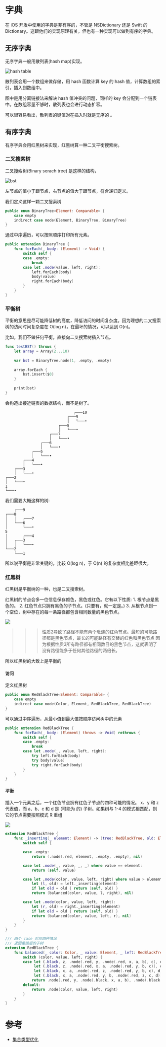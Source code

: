 # 字典

在 iOS 开发中使用的字典是非有序的，不管是 NSDictionary 还是 Swift 的 Dictionary。这跟他们的实现原理有关，但也有一种实现可以做到有序的字典。

## 无序字典
无序字典一般用散列表(hash map)实现。

![hash table](./hash_table.png)

散列表会用一个数组来做存储，用 hash 函数计算 key 的 hash 值，计算数组的索引，插入到数组中。

图中是用分离链接法来解决 hash 值冲突的问题，同样的 key 会分配到一个链表中。在数组容量不够时，散列表也会进行动态扩容。

可以很容易看出，散列表的键值对在插入时就是无序的 。

## 有序字典

有序字典会用红黑树来实现，红黑树算一种二叉平衡搜索树。

### 二叉搜索树
二叉搜索树(Binary serach tree) 是这样的结构，

![bst](./bst.png)

左节点的值小于跟节点，右节点的值大于跟节点，符合递归定义。

我们定义这样一颗二叉搜索树
```swift
public enum BinaryTree<Element: Comparable> {
    case empty
    indirect case node(Element, BinaryTree, BinaryTree)
}

```

通过中序遍历，可以按照顺序打印所有元素。
```swift
public extension BinaryTree {
    func forEach(_ body: (Element) -> Void) {
        switch self {
        case .empty:
            break
        case let .node(value, left, right):
            left.forEach(body)
            body(value)
            right.forEach(body)
        }
    }
}
```

### 平衡树
平衡的意思是尽可能降低树的高度，降低访问的时间复杂度。因为理想的二叉搜索树的访问时间复杂度在 O(log n)，在最坏的情况，可以达到 O(n)。


比如，我们不做任何平衡，直接向二叉搜索树插入节点。

```swift
func testBST() throws {
	let array = Array(2...10)
	
	var bst = BinaryTree.node(1, .empty, .empty)
	
	array.forEach {
		bst.insert($0)
	}
	
	print(bst)
}
```

会构造出接近链表的数据结构，而不是树了。

```
                               ┌───10
                            ┌───9
                            │   └───•
                        ┌───8
                        │   └───•
                    ┌───7
                    │   └───•
                ┌───6
                │   └───•
            ┌───5
            │   └───•
        ┌───4
        │   └───•
    ┌───3
    │   └───•
┌───2
│   └───•
1
└───•
```

我们需要大概这样的树:

```
    ┌───9
┌───8
│   │   ┌───7
│   └───6
│       └───•
5
│       ┌───4
│   ┌───3
│   │   └───•
└───2
    └───1
```

所以说平衡是非常关键的，比较 O(log n)，于 O(n) 的复杂度相比差距很大。

### 红黑树

红黑树是平衡树的一种，也是二叉搜索树。


红黑树的节点会多一位信息保存颜色，黑色或红色。它有以下性质:
	1. 根节点是黑色的。
	2. 红色节点只拥有黑色的子节点。(只要有，就一定是。)
	3. 从根节点到一个空位，树中存在的每一条路径都包含相同数量的黑色节点。

![](./red_black_tree.png)

>>> 性质2导致了路径不能有两个毗连的红色节点。最短的可能路径都是黑色节点，最长的可能路径有交替的红色和黑色节点
>>> 因为根据性质3所有路径都有相同数目的黑色节点，这就表明了没有路径能多于任何其他路径的两倍长。

所以红黑树的大致上是平衡的

#### 访问

定义红黑树

```swift
public enum RedBlackTree<Element: Comparable> {
    case empty
    indirect case node(Color, Element, RedBlackTree, RedBlackTree)
}
```

可以通过中序遍历，从最小值到最大值按顺序访问树中的元素
```swift
public extension RedBlackTree {
    func forEach(_ body: (Element) throws -> Void) rethrows {
        switch self {
        case .empty:
            break
        case let .node(_, value, left, right):
            try left.forEach(body)
            try body(value)
            try right.forEach(body)
        }
    }
}
```

#### 平衡
插入一个元素之后，一个红色节点拥有红色子节点的四种可能的情况。
x、y 和 z 代表值，而 a、b、c 和 d 是 (可能为 的) 子树。如果树与 1-4 的模式相匹配，则它的节点需要按照模式 R 重组

![](./balance.png)

```swift
extension RedBlackTree {
    func _inserting(_ element: Element) -> (tree: RedBlackTree, old: Element?) {
        switch self {

        case .empty:
            return (.node(.red, element, .empty, .empty), nil)

        case let .node(_, value, _, _) where value == element:
            return (self, value)

        case let .node(color, value, left, right) where value > element:
            let (l, old) = left._inserting(element)
            if let old = old { return (self, old) }
            return (balanced(color, value, l, right), nil)

        case let .node(color, value, left, right):
            let (r, old) = right._inserting(element)
            if let old = old { return (self, old) }
            return (balanced(color, value, left, r), nil)
        }
    }
}

/// 四个 case 对应四种情况
/// 返回重组后的子树
extension RedBlackTree {
    func balanced(_ color: Color, _ value: Element, _ left: RedBlackTree, _ right: RedBlackTree) -> RedBlackTree {
        switch (color, value, left, right) {
        case let (.black, z, .node(.red, y, .node(.red, x, a, b), c), d),
             let (.black, z, .node(.red, x, a, .node(.red, y, b, c)), d),
             let (.black, x, a, .node(.red, z, .node(.red, y, b, c), d)),
             let (.black, x, a, .node(.red, y, b, .node(.red, z, c, d))):
            return .node(.red, y, .node(.black, x, a, b), .node(.black, z, c, d))
        default:
            return .node(color, value, left, right)
        }
    }
}
```

# 参考
- [集合类型优化](https://objccn.io/products/optimizing-collections/)